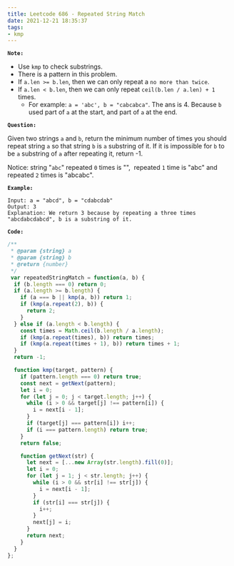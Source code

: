 ```yaml
---
title: Leetcode 686 - Repeated String Match
date: 2021-12-21 18:35:37
tags:
- kmp
---
```

**`Note:`**
- Use `kmp` to check substrings.
- There is a pattern in this problem.
- If `a.len >= b.len`, then we can only repeat a `no more than twice`.
- If `a.len < b.len`, then we can only repeat `ceil(b.len / a.len) + 1` times.
  - For example: `a = 'abc', b = "cabcabca"`. The ans is 4. Because `b` used part of `a` at the start, and part of `a` at the end.

**`Question:`**

Given two strings `a` and `b`, return the minimum number of times you should repeat string `a` so that string `b` is `a` substring of it. If it is impossible for `b​​​​​​` to be `a` substring of `a` after repeating it, return -1.

Notice: string "`abc`" repeated `0` times is "",  repeated `1` time is "abc" and repeated `2` times is "abcabc".

**`Example:`**
```
Input: a = "abcd", b = "cdabcdab"
Output: 3
Explanation: We return 3 because by repeating a three times "abcdabcdabcd", b is a substring of it.
```

**`Code:`**
```javascript
/**
 * @param {string} a
 * @param {string} b
 * @return {number}
 */
 var repeatedStringMatch = function(a, b) {
  if (b.length === 0) return 0;
  if (a.length >= b.length) {
    if (a === b || kmp(a, b)) return 1;
    if (kmp(a.repeat(2), b)) {
      return 2;
    }
  } else if (a.length < b.length) {
    const times = Math.ceil(b.length / a.length);
    if (kmp(a.repeat(times), b)) return times;
    if (kmp(a.repeat(times + 1), b)) return times + 1;
  }
  return -1;

  function kmp(target, pattern) {
    if (pattern.length === 0) return true;
    const next = getNext(pattern);
    let i = 0;
    for (let j = 0; j < target.length; j++) {
      while (i > 0 && target[j] !== pattern[i]) {
        i = next[i - 1];
      }
      if (target[j] === pattern[i]) i++;
      if (i === pattern.length) return true;
    }
    return false;

    function getNext(str) {
      let next = [...new Array(str.length).fill(0)];
      let i = 0;
      for (let j = 1; j < str.length; j++) {
        while (i > 0 && str[i] !== str[j]) {
          i = next[i - 1];
        }
        if (str[i] === str[j]) {
          i++;
        }
        next[j] = i;
      }
      return next;
    }
  }
};
```
